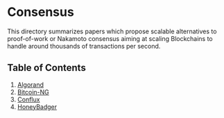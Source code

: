 # Consensus

This directory summarizes papers which propose scalable alternatives to proof-of-work or Nakamoto consensus aiming at
scaling Blockchains to handle around thousands of transactions per second.

## Table of Contents

1. [Algorand](https://github.com/SoujanyaPonnapalli/ScalingBlockchains/blob/master/Consensus/Algorand.md)  
2. [Bitcoin-NG](https://www.usenix.org/system/files/conference/nsdi16/nsdi16-paper-eyal.pdf)  
3. [Conflux](https://arxiv.org/abs/1805.03870)  
4. [HoneyBadger](https://dl.acm.org/citation.cfm?id=2978399)  
<!--- 4. [Inclusive Blockchains](https://fc15.ifca.ai/preproceedings/paper_101.pdf)--->
